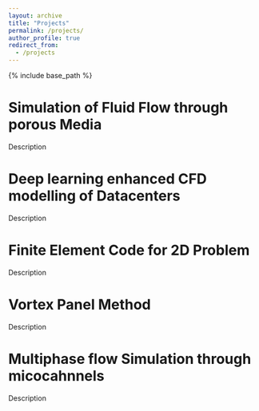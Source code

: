 ```yaml
---
layout: archive
title: "Projects"
permalink: /projects/
author_profile: true
redirect_from:
  - /projects
---
```


{% include base_path %}

Simulation of Fluid Flow through porous Media
======
Description

Deep learning enhanced CFD modelling of Datacenters
======
Description

Finite Element Code for 2D Problem
======
Description

Vortex Panel Method
======
Description

Multiphase flow Simulation through micocahnnels
======
Description
